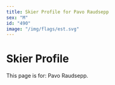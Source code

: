 ```yaml
---
title: Skier Profile for Pavo Raudsepp
sex: "M"
id: "490"
image: "/img/flags/est.svg" 
---
```


# Skier Profile

This page is for: Pavo Raudsepp.
    